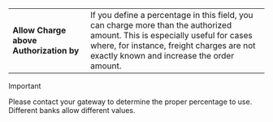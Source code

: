 |                                         |                                                                                                                |
|-----------------------------------------|----------------------------------------------------------------------------------------------------------------|
| **Allow Charge above Authorization by** | If you define a percentage in this field, you can charge more than the authorized amount. This is especially useful for cases where, for instance, freight charges are not exactly known and increase the order amount. |

> [!IMPORTANT]
> Please contact your gateway to determine the proper percentage to use. Different banks allow different values.